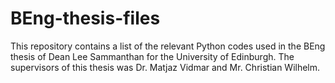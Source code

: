 # BEng-thesis-files
This repository contains a list of the relevant Python codes used in the BEng thesis of Dean Lee Sammanthan for the University of Edinburgh.
The supervisors of this thesis was Dr. Matjaz Vidmar and Mr. Christian Wilhelm.

